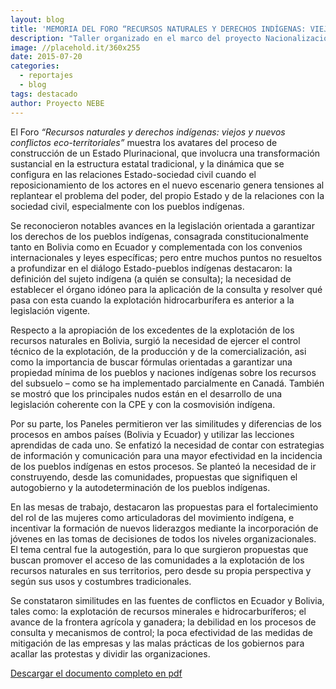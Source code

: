 ```yaml
---
layout: blog
title: 'MEMORIA DEL FORO “RECURSOS NATURALES Y DERECHOS INDÍGENAS: VIEJOS Y NUEVOS CONFLICTOS ECO-TERRITORIALES” (RESUMEN)'
description: "Taller organizado en el marco del proyecto Nacionalización de la Extracción en Bolivia y Ecuador (NEBE), el 3 y 4 de octubre de 2012."
image: //placehold.it/360x255
date: 2015-07-20
categories:
  - reportajes
  - blog
tags: destacado
author: Proyecto NEBE
---
```


El Foro *“Recursos naturales y derechos indígenas: viejos y nuevos
conflictos eco-territoriales”* muestra los avatares del proceso de
construcción de un Estado Plurinacional, que involucra una
transformación sustancial en la estructura estatal tradicional, y la
dinámica que se configura en las relaciones Estado-sociedad civil
cuando el reposicionamiento de los actores en el nuevo  escenario
genera tensiones al replantear el problema del poder, del propio
Estado y de la relaciones con la sociedad civil, especialmente con los
pueblos indígenas.

Se reconocieron notables avances en la legislación orientada a
garantizar los derechos de los pueblos indígenas, consagrada
constitucionalmente tanto en Bolivia como en Ecuador y complementada
con los convenios internacionales y leyes específicas; pero entre
muchos puntos no resueltos a profundizar en el diálogo  Estado-pueblos
indígenas destacaron: la definición del sujeto indígena (a quién  se
consulta); la necesidad de establecer el órgano idóneo para la
aplicación de la consulta y resolver qué pasa con esta cuando la
explotación hidrocarburífera  es anterior a la legislación vigente.

Respecto a la apropiación de los excedentes de la explotación de los
recursos naturales en Bolivia, surgió la necesidad de ejercer el
control técnico de la explotación, de la producción y de la
comercialización, asi como la importancia  de buscar fórmulas
orientadas a garantizar una propiedad mínima de los pueblos  y
naciones indígenas sobre los recursos del subsuelo – como se ha
implementado  parcialmente en Canadá. También se mostró que los
principales nudos están en el  desarrollo de una legislación coherente
con la CPE y con la cosmovisión indígena.

Por su parte, los Paneles permitieron ver las similitudes y
diferencias de los procesos en ambos países (Bolivia y Ecuador) y
utilizar las lecciones aprendidas  de cada uno. Se enfatizó la
necesidad de contar con estrategias de información y  comunicación
para una mayor efectividad en la incidencia de los pueblos indígenas
en estos procesos. Se planteó la necesidad de ir construyendo, desde
las comunidades,  propuestas que signifiquen el autogobierno y la
autodeterminación de los pueblos  indígenas.

En las mesas de trabajo, destacaron las propuestas para el
fortalecimiento del rol  de las mujeres como articuladoras del
movimiento indígena, e incentivar la formación de nuevos liderazgos
mediante la incorporación de jóvenes en las tomas de decisiones  de
todos los niveles organizacionales. El tema central fue la
autogestión, para lo  que surgieron propuestas que buscan promover el
acceso de las comunidades a la  explotación de los recursos naturales
en sus territorios, pero desde su propia  perspectiva y según sus usos
y costumbres tradicionales.

Se constataron similitudes en las fuentes de conflictos en Ecuador y
Bolivia, tales como: la explotación de recursos minerales e
hidrocarburíferos; el avance  de la frontera agrícola y ganadera; la
debilidad en los procesos de consulta y  mecanismos de control; la
poca efectividad de las medidas de mitigación de las  empresas y las
malas prácticas de los gobiernos para acallar las protestas y  dividir
las organizaciones.

[Descargar el documento completo en pdf](https://www.dropbox.com/s/0f2y93n24s0dyre/Foro_Derechos_Indigenas_y_Recursos_Naturales_Memoria_original.pdf?dl=0)
